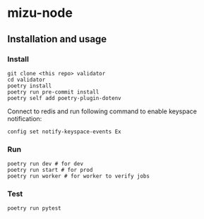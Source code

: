 # mizu-node

## Installation and usage


### Install

```shell
git clone <this repo> validator
cd validator
poetry install
poetry run pre-commit install
poetry self add poetry-plugin-dotenv
```

Connect to redis and run following command to enable keyspace notification:
```shell
config set notify-keyspace-events Ex
```

### Run

```shell
poetry run dev # for dev
poetry run start # for prod
poetry run worker # for worker to verify jobs
```

### Test

```shell
poetry run pytest
```
